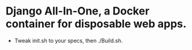 # Django All-In-One, a Docker container for disposable web apps.

* Tweak init.sh to your specs, then ./Build.sh.

